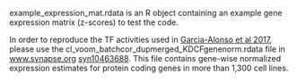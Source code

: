 example_expression_mat.rdata is an R object containing an example gene expression matrix (z-scores) to test the code.

In order to reproduce the TF activities used in [Garcia-Alonso et al 2017](https://www.biorxiv.org/content/early/2017/04/21/129478), please use the cl_voom_batchcor_dupmerged_KDCFgenenorm.rdata file in www.synapse.org [syn10463688](https://www.synapse.org/#!Synapse:syn10463688/wiki/463140). This file contains gene-wise normalized expression estimates for protein coding genes in more than 1,300 cell lines.

